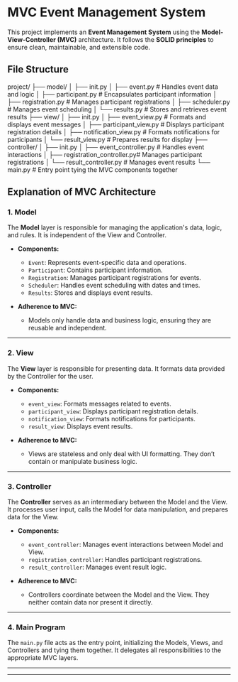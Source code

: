 # MVC Event Management System

This project implements an **Event Management System** using the **Model-View-Controller (MVC)** architecture. It follows the **SOLID principles** to ensure clean, maintainable, and extensible code.

## File Structure
project/ ├── model/ │ ├── init.py │ ├── event.py # Handles event data and logic │ ├── participant.py # Encapsulates participant information │ ├── registration.py # Manages participant registrations │ ├── scheduler.py # Manages event scheduling │ └── results.py # Stores and retrieves event results ├── view/ │ ├── init.py │ ├── event_view.py # Formats and displays event messages │ ├── participant_view.py # Displays participant registration details │ ├── notification_view.py # Formats notifications for participants │ └── result_view.py # Prepares results for display ├── controller/ │ ├── init.py │ ├── event_controller.py # Handles event interactions │ ├── registration_controller.py# Manages participant registrations │ └── result_controller.py # Manages event results └── main.py # Entry point tying the MVC components together


## Explanation of MVC Architecture

### **1. Model**
The **Model** layer is responsible for managing the application's data, logic, and rules. It is independent of the View and Controller.

- **Components:**
  - `Event`: Represents event-specific data and operations.
  - `Participant`: Contains participant information.
  - `Registration`: Manages participant registrations for events.
  - `Scheduler`: Handles event scheduling with dates and times.
  - `Results`: Stores and displays event results.

- **Adherence to MVC:**
  - Models only handle data and business logic, ensuring they are reusable and independent.

---

### **2. View**
The **View** layer is responsible for presenting data. It formats data provided by the Controller for the user.

- **Components:**
  - `event_view`: Formats messages related to events.
  - `participant_view`: Displays participant registration details.
  - `notification_view`: Formats notifications for participants.
  - `result_view`: Displays event results.

- **Adherence to MVC:**
  - Views are stateless and only deal with UI formatting. They don’t contain or manipulate business logic.

---

### **3. Controller**
The **Controller** serves as an intermediary between the Model and the View. It processes user input, calls the Model for data manipulation, and prepares data for the View.

- **Components:**
  - `event_controller`: Manages event interactions between Model and View.
  - `registration_controller`: Handles participant registrations.
  - `result_controller`: Manages event result logic.

- **Adherence to MVC:**
  - Controllers coordinate between the Model and the View. They neither contain data nor present it directly.

---

### **4. Main Program**
The `main.py` file acts as the entry point, initializing the Models, Views, and Controllers and tying them together. It delegates all responsibilities to the appropriate MVC layers.

---



---


